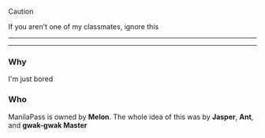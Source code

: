 > [!CAUTION]
> If you aren't one of my classmates, ignore this
-----
-----

### Why
I'm just bored

### Who
ManilaPass is owned by **Melon**. The whole idea of this was by **Jasper**, **Ant**, and **gwak-gwak Master**
